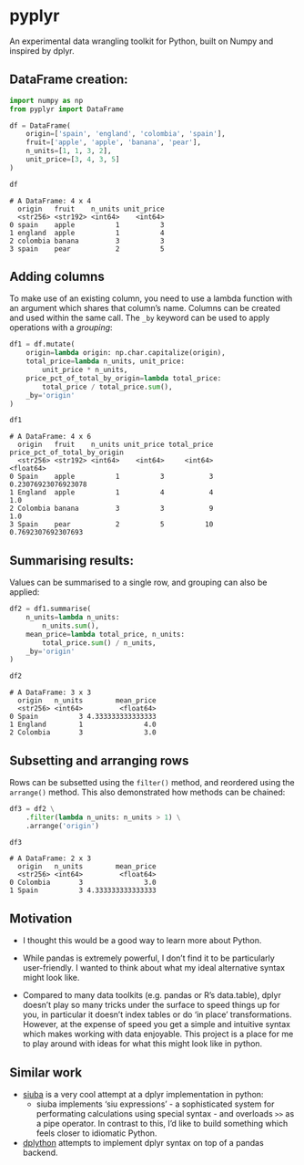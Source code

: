 # pyplyr

An experimental data wrangling toolkit for Python, built on Numpy and
inspired by dplyr.

## DataFrame creation:

``` python
import numpy as np
from pyplyr import DataFrame

df = DataFrame(
    origin=['spain', 'england', 'colombia', 'spain'],
    fruit=['apple', 'apple', 'banana', 'pear'],
    n_units=[1, 1, 3, 2],
    unit_price=[3, 4, 3, 5]
)

df
```

    # A DataFrame: 4 x 4
      origin   fruit    n_units unit_price
      <str256> <str192> <int64>    <int64>
    0 spain    apple          1          3
    1 england  apple          1          4
    2 colombia banana         3          3
    3 spain    pear           2          5

## Adding columns

To make use of an existing column, you need to use a lambda function
with an argument which shares that column’s name. Columns can be created
and used within the same call. The `_by` keyword can be used to apply
operations with a *grouping*:

``` python
df1 = df.mutate(
    origin=lambda origin: np.char.capitalize(origin),
    total_price=lambda n_units, unit_price: 
        unit_price * n_units,
    price_pct_of_total_by_origin=lambda total_price:
        total_price / total_price.sum(),
    _by='origin'
)

df1
```

    # A DataFrame: 4 x 6
      origin   fruit    n_units unit_price total_price price_pct_of_total_by_origin
      <str256> <str192> <int64>    <int64>     <int64>                    <float64>
    0 Spain    apple          1          3           3          0.23076923076923078
    1 England  apple          1          4           4                          1.0
    2 Colombia banana         3          3           9                          1.0
    3 Spain    pear           2          5          10           0.7692307692307693

## Summarising results:

Values can be summarised to a single row, and grouping can also be
applied:

``` python
df2 = df1.summarise(
    n_units=lambda n_units:
        n_units.sum(),
    mean_price=lambda total_price, n_units:
        total_price.sum() / n_units,
    _by='origin'
)

df2
```

    # A DataFrame: 3 x 3
      origin   n_units        mean_price
      <str256> <int64>         <float64>
    0 Spain          3 4.333333333333333
    1 England        1               4.0
    2 Colombia       3               3.0

## Subsetting and arranging rows

Rows can be subsetted using the `filter()` method, and reordered using
the `arrange()` method. This also demonstrated how methods can be
chained:

``` python
df3 = df2 \
    .filter(lambda n_units: n_units > 1) \
    .arrange('origin')

df3
```

    # A DataFrame: 2 x 3
      origin   n_units        mean_price
      <str256> <int64>         <float64>
    0 Colombia       3               3.0
    1 Spain          3 4.333333333333333

## Motivation

- I thought this would be a good way to learn more about Python.

- While pandas is extremely powerful, I don’t find it to be particularly
  user-friendly. I wanted to think about what my ideal alternative
  syntax might look like.

- Compared to many data toolkits (e.g. pandas or R’s data.table), dplyr
  doesn’t play so many tricks under the surface to speed things up for
  you, in particular it doesn’t index tables or do ‘in place’
  transformations. However, at the expense of speed you get a simple and
  intuitive syntax which makes working with data enjoyable. This project
  is a place for me to play around with ideas for what this might look
  like in python.

## Similar work

- [siuba](https://github.com/machow/siuba) is a very cool attempt at a
  dplyr implementation in python:
  - siuba implements ‘siu expressions’ - a sophisticated system for
    performating calculations using special syntax - and overloads `>>`
    as a pipe operator. In contrast to this, I’d like to build something
    which feels closer to idiomatic Python.
- [dplython](https://pythonhosted.org/dplython/) attempts to implement
  dplyr syntax on top of a pandas backend.
